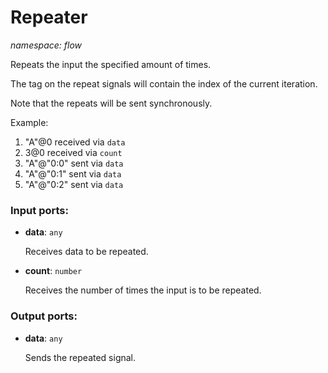 # Repeater

_namespace: flow_

Repeats the input the specified amount of times.

The tag on the repeat signals will contain the index of the current iteration.

Note that the repeats will be sent synchronously.

Example:
1. "A"@0 received via `data`
2. 3@0 received via `count`
3. "A"@"0:0" sent via `data`
4. "A"@"0:1" sent via `data`
5. "A"@"0:2" sent via `data`

### Input ports:

* __data__: ` any `

    Receives data to be repeated.


* __count__: ` number `

    Receives the number of times the input is to be repeated.

### Output ports:

* __data__: ` any `

    Sends the repeated signal.

